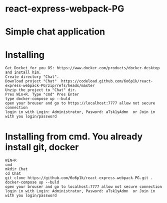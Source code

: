 # react-express-webpack-PG
# Simple chat application
# Installing 
    Get Docket for you OS: https://www.docker.com/products/docker-desktop and install him.
    Create directory "Chat".
    Download project "Chat"  https://codeload.github.com/6o6p1k/react-express-webpack-PG/zip/refs/heads/master 
    Unzip the project to "Chat" dir.
    Pres Win+R. Type "cmd" Pres Enter
    type docker-compose up --buld
    open your brouser and go to https://localhost:7777 allow not secure connection
    login in with Login: Administrator, Pasword: aTsk1yAdmn  or Join in with you login/password    
    
# Installing from cmd. You already install git, docker 
    WIN+R 
    cmd
    mkdir Chat
    cd Chat
    git clone https://github.com/6o6p1k/react-express-webpack-PG.git .
    docker-compose up --buld
    open your brouser and go to localhost:7777 allow not secure connection
    login in with Login: Administrator, Pasword: aTsk1yAdmn  or Join in with you login/password
